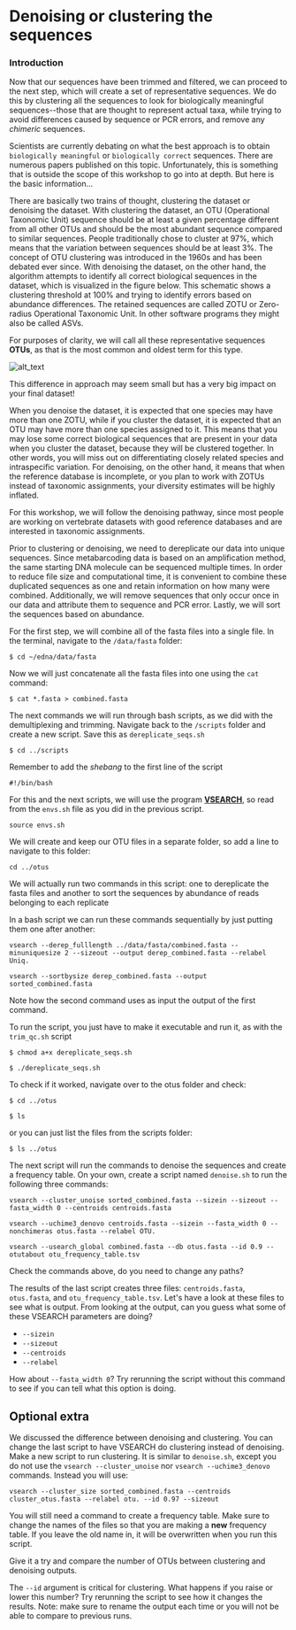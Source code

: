 # Denoising or clustering the sequences

### Introduction

Now that our sequences have been trimmed and filtered, we can proceed to the next step, which will create a set of representative sequences. We do this by clustering all the sequences to look for biologically meaningful sequences--those that are thought to represent actual taxa, while trying to avoid differences caused by sequence or PCR errors, and remove any *chimeric* sequences.

Scientists are currently debating on what the best approach is to obtain `biologically meaningful` or `biologically correct` sequences. There are numerous papers published on this topic. Unfortunately, this is something that is outside the scope of this workshop to go into at depth. But here is the basic information…  
  
There are basically two trains of thought, clustering the dataset or denoising the dataset. With clustering the dataset, an OTU (Operational Taxonomic Unit) sequence should be at least a given percentage different from all other OTUs and should be the most abundant sequence compared to similar sequences. People traditionally chose to cluster at 97%, which means that the variation between sequences should be at least 3%. The concept of OTU clustering was introduced in the 1960s and has been debated ever since. With denoising the dataset, on the other hand, the algorithm attempts to identify all correct biological sequences in the dataset, which is visualized in the figure below. This schematic shows a clustering threshold at 100% and trying to identify errors based on abundance differences. The retained sequences are called ZOTU or Zero-radius Operational Taxonomic Unit. In other software programs they might also be called ASVs.

For purposes of clarity, we will call all these representative sequences **OTUs**, as that is the most common and oldest term for this type.

![alt_text](images/chapter_6_denoising_explanation.gif)

This difference in approach may seem small but has a very big impact on your final dataset!  
  
When you denoise the dataset, it is expected that one species may have more than one ZOTU, while if you cluster the dataset, it is expected that an OTU may have more than one species assigned to it. This means that you may lose some correct biological sequences that are present in your data when you cluster the dataset, because they will be clustered together. In other words, you will miss out on differentiating closely related species and intraspecific variation. For denoising, on the other hand, it means that when the reference database is incomplete, or you plan to work with ZOTUs instead of taxonomic assignments, your diversity estimates will be highly inflated.  
  
For this workshop, we will follow the denoising pathway, since most people are working on vertebrate datasets with good reference databases and are interested in taxonomic assignments.


Prior to clustering or denoising, we need to dereplicate our data into unique sequences. Since metabarcoding data is based on an amplification method, the same starting DNA molecule can be sequenced multiple times. In order to reduce file size and computational time, it is convenient to combine these duplicated sequences as one and retain information on how many were combined. Additionally, we will remove sequences that only occur once in our data and attribute them to sequence and PCR error. Lastly, we will sort the sequences based on abundance.

For the first step, we will combine all of the fasta files into a single file. In the terminal, navigate to the `/data/fasta` folder:

```
$ cd ~/edna/data/fasta
```

Now we will just concatenate all the fasta files into one using the `cat` command:

```
$ cat *.fasta > combined.fasta
```




The next commands we will run through bash scripts, as we did with the demultiplexing and trimming. Navigate back to the `/scripts` folder and create a new script. Save this as `dereplicate_seqs.sh`

```
$ cd ../scripts
```

Remember to add the *shebang* to the first line of the script

```
#!/bin/bash
```

For this and the next scripts, we will use the program <a href="https://github.com/torognes/vsearch" target="_blank" rel="noopener noreferrer"><b>VSEARCH</b></a>, so read from the `envs.sh` file as you did in the previous script.

```
source envs.sh
```

We will create and keep our OTU files in a separate folder, so add a line to navigate to this folder:

```
cd ../otus
```

We will actually run two commands in this script: one to dereplicate the fasta files and another to sort the sequences by abundance of reads belonging to each replicate

In a bash script we can run these commands sequentially by just putting them one after another:

```
vsearch --derep_fulllength ../data/fasta/combined.fasta --minuniquesize 2 --sizeout --output derep_combined.fasta --relabel Uniq.

vsearch --sortbysize derep_combined.fasta --output sorted_combined.fasta

```

Note how the second command uses as input the output of the first command. 





To run the script, you just have to make it executable and run it, as with the `trim_qc.sh` script

```
$ chmod a+x dereplicate_seqs.sh

$ ./dereplicate_seqs.sh
```



To check if it worked, navigate over to the otus folder and check:

```
$ cd ../otus

$ ls
```

or you can just list the files from the scripts folder:

```
$ ls ../otus
```




The next script will run the commands to denoise the sequences and create a frequency table. On your own, create a script named `denoise.sh` to run the following three commands:

```
vsearch --cluster_unoise sorted_combined.fasta --sizein --sizeout --fasta_width 0 --centroids centroids.fasta

vsearch --uchime3_denovo centroids.fasta --sizein --fasta_width 0 --nonchimeras otus.fasta --relabel OTU.

vsearch --usearch_global combined.fasta --db otus.fasta --id 0.9 --otutabout otu_frequency_table.tsv
```

Check the commands above, do you need to change any paths?

The results of the last script creates three files: `centroids.fasta`, `otus.fasta`, and `otu_frequency_table.tsv`. Let's have a look at these files to see what is output. From looking at the output, can you guess what some of these VSEARCH parameters are doing?

- `--sizein`
- `--sizeout`
- `--centroids`
- `--relabel`

How about `--fasta_width 0`? Try rerunning the script without this command to see if you can tell what this option is doing. 

## Optional extra

We discussed the difference between denoising and clustering. You can change the last script to have VSEARCH do clustering instead of denoising. Make a new script to run clustering. It is similar to `denoise.sh`, except you do not use the `vsearch --cluster_unoise` nor `vsearch --uchime3_denovo` commands. Instead you will use:

```
vsearch --cluster_size sorted_combined.fasta --centroids cluster_otus.fasta --relabel otu. --id 0.97 --sizeout
```

You will still need a command to create a frequency table. Make sure to change the names of the files so that you are making a **new** frequency table. If you leave the old name in, it will be overwritten when you run this script. 

Give it a try and compare the number of OTUs between clustering and denoising outputs. 

The `--id` argument is critical for clustering. What happens if you raise or lower this number? Try rerunning the script to see how it changes the results. Note: make sure to rename the output each time or you will not be able to compare to previous runs. 

